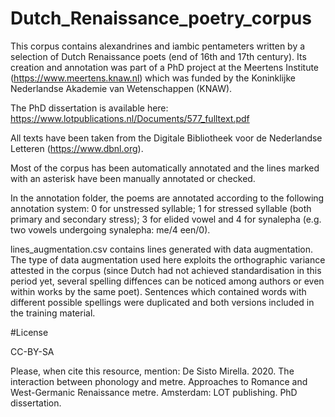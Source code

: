# Dutch_Renaissance_poetry_corpus

This corpus contains alexandrines and iambic pentameters written by a selection of Dutch Renaissance poets (end of 16th and 17th century). 
Its creation and annotation was part of a PhD project at the Meertens Institute (https://www.meertens.knaw.nl) which was funded by the Koninklijke Nederlandse Akademie van Wetenschappen (KNAW).

The PhD dissertation is available here: https://www.lotpublications.nl/Documents/577_fulltext.pdf

All texts have been taken from the Digitale Bibliotheek voor de Nederlandse Letteren (https://www.dbnl.org).

Most of the corpus has been automatically annotated and the lines marked with an asterisk have been manually annotated or checked. 

In the annotation folder, the poems are annotated according to the following annotation system: 0 for unstressed syllable; 1 for stressed syllable (both primary and secondary stress); 3 for elided vowel and 4 for synalepha (e.g. two vowels undergoing synalepha: me/4 een/0).


lines_augmentation.csv contains lines generated with data augmentation. The type of data augmentation used here exploits the orthographic variance attested in the corpus (since Dutch had not achieved standardisation in this period yet, several spelling diffences can be noticed among authors or even within works by the same poet). Sentences which contained words with different possible spellings were duplicated and both versions included in the training material. 

#License

CC-BY-SA

Please, when cite this resource, mention: 
De Sisto Mirella. 2020. The interaction between phonology and metre. Approaches to Romance
and West-Germanic Renaissance metre. Amsterdam: LOT publishing. PhD dissertation.
